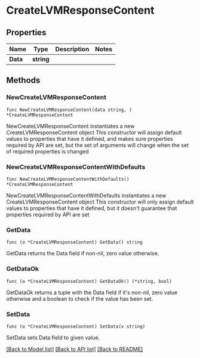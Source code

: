 # CreateLVMResponseContent

## Properties

Name | Type | Description | Notes
------------ | ------------- | ------------- | -------------
**Data** | **string** |  | 

## Methods

### NewCreateLVMResponseContent

`func NewCreateLVMResponseContent(data string, ) *CreateLVMResponseContent`

NewCreateLVMResponseContent instantiates a new CreateLVMResponseContent object
This constructor will assign default values to properties that have it defined,
and makes sure properties required by API are set, but the set of arguments
will change when the set of required properties is changed

### NewCreateLVMResponseContentWithDefaults

`func NewCreateLVMResponseContentWithDefaults() *CreateLVMResponseContent`

NewCreateLVMResponseContentWithDefaults instantiates a new CreateLVMResponseContent object
This constructor will only assign default values to properties that have it defined,
but it doesn't guarantee that properties required by API are set

### GetData

`func (o *CreateLVMResponseContent) GetData() string`

GetData returns the Data field if non-nil, zero value otherwise.

### GetDataOk

`func (o *CreateLVMResponseContent) GetDataOk() (*string, bool)`

GetDataOk returns a tuple with the Data field if it's non-nil, zero value otherwise
and a boolean to check if the value has been set.

### SetData

`func (o *CreateLVMResponseContent) SetData(v string)`

SetData sets Data field to given value.



[[Back to Model list]](../README.md#documentation-for-models) [[Back to API list]](../README.md#documentation-for-api-endpoints) [[Back to README]](../README.md)


